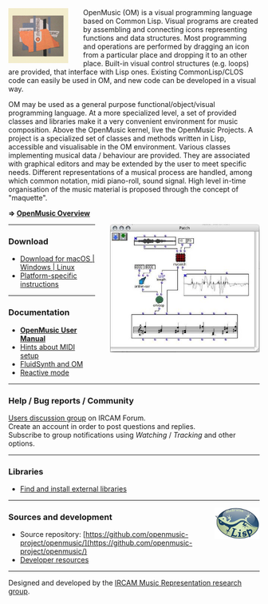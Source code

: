

<img src="images/omlogo.gif" width="120px" align="left" style="margin: 0px 30px 0px 0px;">
OpenMusic (OM) is a visual programming language based on Common Lisp. Visual programs are created by assembling and connecting icons representing functions and data structures. Most programming and operations are performed by dragging an icon from a particular place and dropping it to an other place. Built-in visual control structures (e.g. loops) are provided, that interface with Lisp ones. Existing CommonLisp/CLOS code can easily be used in OM, and new code can be developed in a visual way.

OM may be used as a general purpose functional/object/visual programming language. At a more specialized level, a set of provided classes and libraries make it a very convenient environment for music composition. Above the OpenMusic kernel, live the OpenMusic Projects. A project is a specialized set of classes and methods written in Lisp, accessible and visualisable in the OM environment. Various classes implementing musical data / behaviour are provided. They are associated with graphical editors and may be extended by the user to meet specific needs. Different representations of a musical process are handled, among which common notation, midi piano-roll, sound signal. High level in-time organisation of the music material is proposed through the concept of "maquette".


**=> [OpenMusic Overview](overview)**

<img src="images/patch2.jpg" width="300px" align="right" style="margin: 0px 0px 0px 30px;">
 
------

### Download

- [Download for macOS \| Windows \| Linux](https://github.com/openmusic-project/OM6/releases/latest)
- [Platform-specific instructions](download)

------

### Documentation

- **[OpenMusic User Manual](http://support.ircam.fr/docs/om/om6-manual/)**
- [Hints about MIDI setup](doc/midi)
- [FluidSynth and OM](doc/fluid)
- [Reactive mode](doc/reactive)


------


### Help / Bug reports / Community

[Users discussion group](https://discussion.forum.ircam.fr/c/openmusic) on IRCAM Forum.     
Create an account in order to post questions and replies.    
Subscribe to group notifications using _Watching_ / _Tracking_ and other options.


------

### Libraries 

- [Find and install external libraries](https://openmusic-project.github.io/libraries)



------

<img src="./images/lisp.jpg" width="90pix" margin="10px" align="right">

### Sources and development

- Source repository: [https://github.com/openmusic-project/openmusic/](https://github.com/openmusic-project/openmusic/)
- [Developer resources](dev/index)

------

Designed and developed by the [IRCAM Music Representation research group](http://repmus.ircam.fr).





